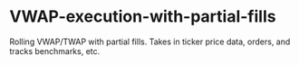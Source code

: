 # VWAP-execution-with-partial-fills
Rolling VWAP/TWAP with partial fills. Takes in ticker price data, orders, and tracks benchmarks, etc. 

